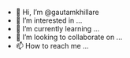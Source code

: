 - 👋 Hi, I’m @gautamkhillare
- 👀 I’m interested in ...
- 🌱 I’m currently learning ...
- 💞️ I’m looking to collaborate on ...
- 📫 How to reach me ...

<!---
gautamkhillare/gautamkhillare is a ✨ special ✨ repository because its `README.md` (this file) appears on your GitHub profile.
You can click the Preview link to take a look at your changes.
--->
